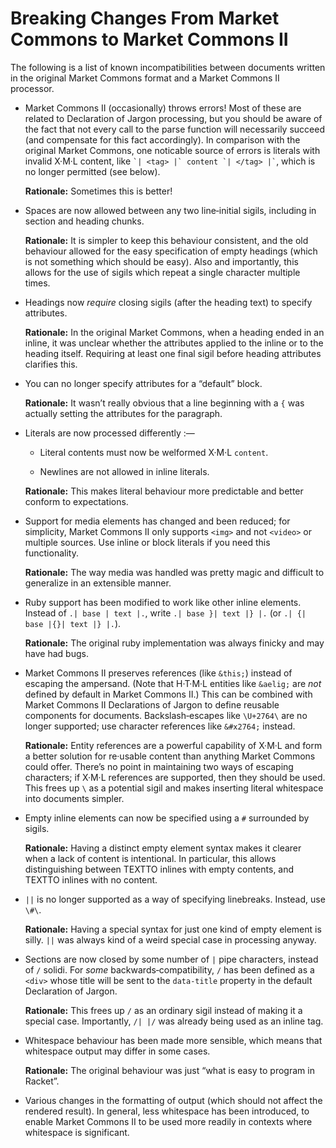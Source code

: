 # Breaking Changes From Market Commons to Market Commons ⅠⅠ

The following is a list of known incompatibilities between documents
written in the original Market Commons format and a Market Commons ⅠⅠ
processor.

- Market Commons ⅠⅠ (occasionally) throws errors! Most of these are
  related to Declaration of Jargon processing, but you should be aware
  of the fact that not every call to the parse function will
  necessarily succeed (and compensate for this fact accordingly). In
  comparison with the original Market Commons, one noticable source of
  errors is literals with invalid X·M·L content, like
  `` `| <tag> |` content `| </tag> |` ``, which is no longer permitted
  (see below).

  **Rationale:** Sometimes this is better!

- Spaces are now allowed between any two line‐initial sigils, including
  in section and heading chunks.

  **Rationale:** It is simpler to keep this behaviour consistent, and
  the old behaviour allowed for the easy specification of empty
  headings (which is not something which should be easy). Also and
  importantly, this allows for the use of sigils which repeat a single
  character multiple times.

- Headings now _require_ closing sigils (after the heading text) to
  specify attributes.

  **Rationale:** In the original Market Commons, when a heading ended
  in an inline, it was unclear whether the attributes applied to the
  inline or to the heading itself. Requiring at least one final sigil
  before heading attributes clarifies this.

- You can no longer specify attributes for a “default” block.

  **Rationale:** It wasn’t really obvious that a line beginning with a
  `{` was actually setting the attributes for the paragraph.

- Literals are now processed differently :—

  - Literal contents must now be welformed X·M·L `content`.

  - Newlines are not allowed in inline literals.

  **Rationale:** This makes literal behaviour more predictable and
  better conform to expectations.

- Support for media elements has changed and been reduced; for
  simplicity, Market Commons ⅠⅠ only supports `<img>` and not `<video>`
  or multiple sources. Use inline or block literals if you need this
  functionality.

  **Rationale:** The way media was handled was pretty magic and
  difficult to generalize in an extensible manner.

- Ruby support has been modified to work like other inline elements.
  Instead of `.| base | text |.`, write `.| base }| text |} |.` (or
  `.| {| base |{}| text |} |.`).

  **Rationale:** The original ruby implementation was always finicky
  and may have had bugs.

- Market Commons ⅠⅠ preserves references (like `&this;`) instead of
  escaping the ampersand. (Note that H·T·M·L entities like `&aelig;`
  are _not_ defined by default in Market Commons ⅠⅠ.) This can be
  combined with Market Commons ⅠⅠ Declarations of Jargon to define
  reusable components for documents. Backslash‐escapes like `\U+2764\`
  are no longer supported; use character references like `&#x2764;`
  instead.

  **Rationale:** Entity references are a powerful capability of X·M·L
  and form a better solution for re·usable content than anything Market
  Commons could offer. There’s no point in maintaining two ways of
  escaping characters; if X·M·L references are supported, then they
  should be used. This frees up `\` as a potential sigil and makes
  inserting literal whitespace into documents simpler.

- Empty inline elements can now be specified using a `#` surrounded by
  sigils.

  **Rationale:** Having a distinct empty element syntax makes it
  clearer when a lack of content is intentional. In particular, this
  allows distinguishing between TEXTTO inlines with empty contents, and
  TEXTTO inlines with no content.

- `||` is no longer supported as a way of specifying linebreaks.
  Instead, use `\#\`.

  **Rationale:** Having a special syntax for just one kind of empty
  element is silly. `||` was always kind of a weird special case in
  processing anyway.

- Sections are now closed by some number of `|` pipe characters,
  instead of `/` solidi. For _some_ backwards‐compatibility, `/` has
  been defined as a `<div>` whose title will be sent to the
  `data-title` property in the default Declaration of Jargon.

  **Rationale:** This frees up `/` as an ordinary sigil instead of
  making it a special case. Importantly, `/| |/` was already being used
  as an inline tag.

- Whitespace behaviour has been made more sensible, which means that
  whitespace output may differ in some cases.

  **Rationale:** The original behaviour was just “what is easy to
  program in Racket”.

- Various changes in the formatting of output (which should not affect
  the rendered result). In general, less whitespace has been
  introduced, to enable Market Commons ⅠⅠ to be used more readily in
  contexts where whitespace is significant.
